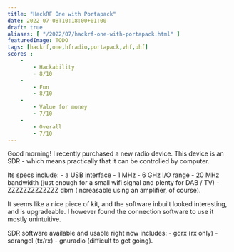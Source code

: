 ```yaml
---
title: "HackRF One with Portapack"
date: 2022-07-08T10:18:00+01:00
draft: true
aliases: [ "/2022/07/hackrf-one-with-portapack.html" ]
featuredImage: TODO
tags: [hackrf,one,hfradio,portapack,vhf,uhf]
scores :
    -
        - Hackability
        - 8/10
    -
        - Fun
        - 8/10
    -
        - Value for money
        - 7/10
    -
        - Overall
        - 7/10
---
```


Good morning! I recently purchased a new radio device. This device is an SDR - which means practically that it can be controlled by computer.

Its specs include:
    - a USB interface
    - 1 MHz - 6 GHz I/O range
    - 20 MHz bandwidth (just enough for a small wifi signal and plenty for DAB / TV)
    - ZZZZZZZZZZZZZ dbm (increasable using an amplifier, of course).

It seems like a nice piece of kit, and the software inbuilt looked interesting, and is upgradeable.
I however found the connection software to use it mostly unintuitive.

SDR software available and usable right now includes:
    - gqrx (rx only)
    - sdrangel (tx/rx)
    - gnuradio (difficult to get going).

